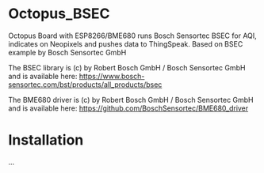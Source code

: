 # Octopus_BSEC
Octopus Board with ESP8266/BME680 runs Bosch Sensortec BSEC for AQI, indicates on Neopixels and pushes data to ThingSpeak. 
Based on BSEC example by Bosch Sensortec GmbH

The BSEC library is (c) by Robert Bosch GmbH / Bosch Sensortec GmbH and is available here:
https://www.bosch-sensortec.com/bst/products/all_products/bsec

The BME680 driver is (c) by Robert Bosch GmbH / Bosch Sensortec GmbH and is available here:
https://github.com/BoschSensortec/BME680_driver

# Installation
...
